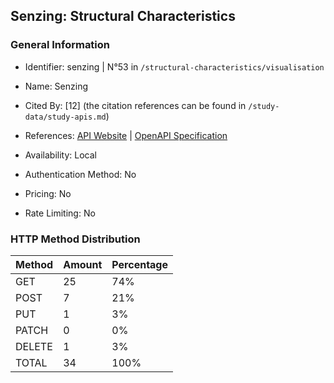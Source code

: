## Senzing: Structural Characteristics

### General Information

- Identifier: senzing | N°53 in `/structural-characteristics/visualisation`

- Name: Senzing

- Cited By: [12] (the citation references can be found in `/study-data/study-apis.md`)

- References: [API Website](https://senzing.zendesk.com/hc/en-us/categories/360000120514-Senzing-API-for-Developers) | [OpenAPI Specification](https://github.com/senzing-garage/senzing-rest-api-specification/blob/main/senzing-rest-api.yaml)

- Availability: Local

- Authentication Method: No

- Pricing: No

- Rate Limiting: No

### HTTP Method Distribution

| Method | Amount | Percentage |
|--------|--------|------------|
| GET | 25 | 74% |
| POST | 7 | 21% |
| PUT | 1 | 3% |
| PATCH | 0 | 0% |
| DELETE | 1 | 3% |
| TOTAL | 34 | 100% |

